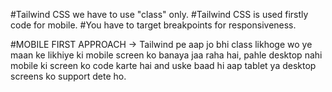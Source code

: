 #Tailwind CSS we have to use "class" only.
#Tailwind CSS is used firstly code for mobile.
#You have to target breakpoints for responsiveness.


#MOBILE FIRST APPROACH
-> Tailwind pe aap jo bhi class likhoge wo ye maan ke likhiye ki mobile screen ko banaya jaa raha hai, pahle desktop nahi mobile ki screen ko code karte hai and uske baad hi aap tablet ya desktop screens ko support dete ho.